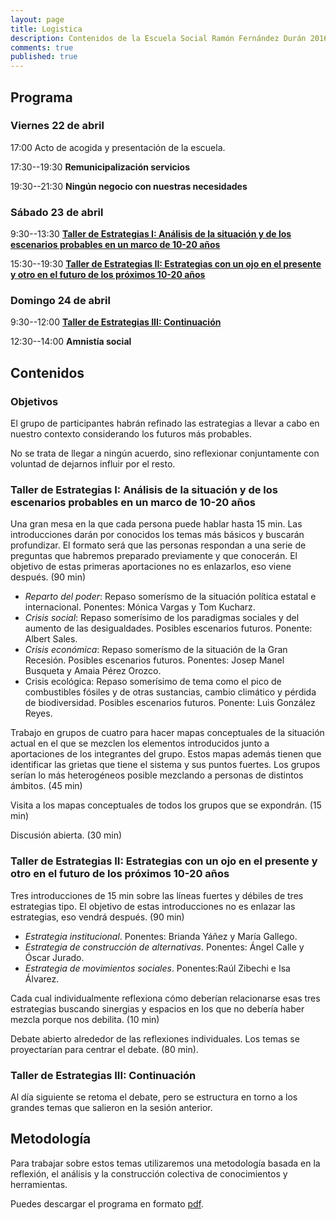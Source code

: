 ```yaml
---
layout: page
title: Logistica
description: Contenidos de la Escuela Social Ramón Fernández Durán 2016
comments: true
published: true
---
```


## Programa

### Viernes 22 de abril
17:00 Acto de acogida y presentación de la escuela.

17:30--19:30 **Remunicipalización servicios**

19:30--21:30 **Ningún negocio con nuestras necesidades**


### Sábado 23 de abril
9:30--13:30 **[Taller de Estrategias I: Análisis de la situación y de los escenarios probables en un marco de 10-20 años](#taller1)**

15:30--19:30 **[Taller de Estrategias II: Estrategias con un ojo en el presente y otro en el futuro de los próximos 10-20 años](#taller2)**

### Domingo 24 de abril
9:30--12:00 **[Taller de Estrategias III: Continuación ](#taller3)**

12:30--14:00 **Amnistía social**

## Contenidos

### Objetivos
El grupo de participantes habrán refinado las estrategias a llevar a cabo en nuestro contexto considerando los futuros más probables.

No se trata de llegar a ningún acuerdo, sino reflexionar conjuntamente con voluntad de dejarnos influir por el resto.


### <a name="taller1"></a>Taller de Estrategias I: Análisis de la situación y de los escenarios probables en un marco de 10-20 años
Una gran mesa en la que cada persona puede hablar hasta 15 min. Las introducciones darán por conocidos los temas más básicos y buscarán profundizar. El formato será que las personas respondan a una serie de preguntas que habremos preparado previamente y que conocerán. El objetivo de estas primeras aportaciones no es enlazarlos, eso viene después. (90 min)

- *Reparto del poder*: Repaso somerísmo de la situación política estatal e internacional. Ponentes: Mónica Vargas y Tom Kucharz.
- *Crisis social*: Repaso somerísimo de los paradigmas sociales y del aumento de las desigualdades. Posibles escenarios futuros. Ponente: Albert Sales.
- *Crisis económica*: Repaso somerísmo de la situación de la Gran Recesión. Posibles escenarios futuros. Ponentes: Josep Manel Busqueta y Amaia Pérez Orozco.
- Crisis ecológica: Repaso somerísimo de tema como el pico de combustibles fósiles y de otras sustancias, cambio climático y pérdida de biodiversidad. Posibles escenarios futuros. Ponente: Luis González Reyes.

Trabajo en grupos de cuatro para hacer mapas conceptuales de la situación actual en el que se mezclen los elementos introducidos junto a aportaciones de los integrantes del grupo. Estos mapas además tienen que identificar las grietas que tiene el sistema y sus puntos fuertes. Los grupos serían lo más heterogéneos posible mezclando a personas de distintos ámbitos. (45 min)

Visita a los mapas conceptuales de todos los grupos que se expondrán. (15 min)

Discusión abierta. (30 min)

### <a name="taller2"></a>Taller de Estrategias II: Estrategias con un ojo en el presente y otro en el futuro de los próximos 10-20 años

Tres introducciones de 15 min sobre las líneas fuertes y débiles de tres estrategias tipo. El objetivo de estas introducciones no es enlazar las estrategias, eso vendrá después. (90 min)

- *Estrategia institucional*. Ponentes: Brianda Yáñez y María Gallego.
- *Estrategia de construcción de alternativas*. Ponentes: Ángel Calle y Óscar Jurado.
- *Estrategia de movimientos sociales*. Ponentes:Raúl Zibechi e Isa Álvarez.

Cada cual individualmente reflexiona cómo deberían relacionarse esas tres estrategias buscando sinergias y espacios en los que no debería haber mezcla porque nos debilita. (10 min)

Debate abierto alrededor de las reflexiones individuales. Los temas se proyectarían para centrar el debate. (80 min).

### <a name="taller3"></a>Taller de Estrategias III: Continuación
Al día siguiente se retoma el debate, pero se estructura en torno a los grandes temas que salieron en la sesión anterior.

## Metodología

Para trabajar sobre estos temas utilizaremos una metodología basada en la reflexión, el análisis y la construcción colectiva de conocimientos y herramientas.

Puedes descargar el programa en formato [pdf](/docs/programa_escuela_ramon_fdez_2016.pdf).

